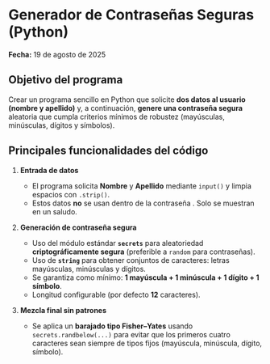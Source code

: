 # Generador de Contraseñas Seguras (Python)

**Fecha:** 19 de agosto de 2025

## Objetivo del programa
Crear un programa sencillo en Python que solicite **dos datos al usuario (nombre y apellido)** y, a continuación, **genere una contraseña segura** aleatoria que cumpla criterios mínimos de robustez (mayúsculas, minúsculas, dígitos y símbolos).


## Principales funcionalidades del código

1. **Entrada de datos**
   - El programa solicita **Nombre** y **Apellido** mediante `input()` y limpia espacios con `.strip()`.
   - Estos datos **no** se usan dentro de la contraseña . Solo se muestran en un saludo.

2. **Generación de contraseña segura**
   - Uso del módulo estándar **`secrets`** para aleatoriedad **criptográficamente segura** (preferible a `random` para contraseñas).
   - Uso de **`string`** para obtener conjuntos de caracteres: letras mayúsculas, minúsculas y dígitos.
   - Se garantiza como mínimo: **1 mayúscula + 1 minúscula + 1 dígito + 1 símbolo**.
   - Longitud configurable (por defecto **12** caracteres).

3. **Mezcla final sin patrones**
   - Se aplica un **barajado tipo Fisher–Yates** usando `secrets.randbelow(...)` para evitar que los primeros cuatro caracteres sean siempre de tipos fijos (mayúscula, minúscula, dígito, símbolo).
